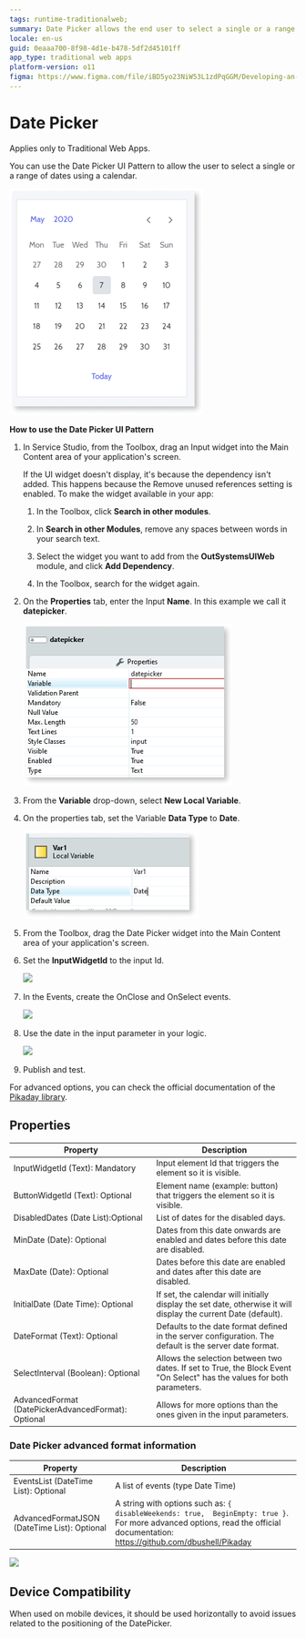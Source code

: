 ```yaml
---
tags: runtime-traditionalweb; 
summary: Date Picker allows the end user to select a single or a range of dates using a calendar.
locale: en-us
guid: 0eaaa700-8f98-4d1e-b478-5df2d45101ff
app_type: traditional web apps
platform-version: o11
figma: https://www.figma.com/file/iBD5yo23NiW53L1zdPqGGM/Developing-an-Application?type=design&node-id=230%3A0&mode=design&t=KpVEJMvnBwiukqql-1
---
```


# Date Picker

<div class="info" markdown="1">

Applies only to Traditional Web Apps.

</div>

You can use the Date Picker UI Pattern to allow the user to select a single or a range of dates using a calendar.

![](<images/datepicker-image-13.png>)

**How to use the Date Picker UI Pattern**

<!-- Drag an input and the DatePicker to the screen and set up the parameters. Only the InputWidgetId parameter is mandatory and must reference an input widget that will show the date picked on the page. -->

1. In Service Studio, from the Toolbox, drag an Input widget into the Main Content area of your application's screen.

    If the UI widget doesn't display, it's because the dependency isn't added. This happens because the Remove unused references setting is enabled. To make the widget available in your app:

    1. In the Toolbox, click **Search in other modules**.

    1. In **Search in other Modules**, remove any spaces between words in your search text.
    
    1. Select the widget you want to add from the **OutSystemsUIWeb** module, and click **Add Dependency**. 
    
    1. In the Toolbox, search for the widget again.

1. On the **Properties** tab, enter the Input **Name**. In this example we call it **datepicker**. 

    ![](<images/datepicker-image-14.png>)

1. From the **Variable** drop-down, select **New Local Variable**.

1. On the properties tab, set the Variable **Data Type** to **Date**.

    ![](<images/datepicker-image-16.png>)
 
1. From the Toolbox, drag the Date Picker widget into the Main Content area of your application's screen.

1. Set the **InputWidgetId** to the input Id. 

    ![](<images/datepicker-image-2.png>)

1. In the Events, create the OnClose and OnSelect events.

    ![](<images/datepicker-image-7.png>)

1. Use the date in the input parameter in your logic.

    ![](<images/datepicker-image-8.png>)

1. Publish and test.

For advanced options, you can check the official documentation of the [Pikaday library](https://github.com/dbushell/Pikaday).

## Properties

| **Property** | **Description** |
|---|---|
| InputWidgetId (Text): Mandatory | Input element Id that triggers the element so it is visible. |
| ButtonWidgetId (Text): Optional | Element name (example: button) that  triggers the element so it is visible. |
| DisabledDates (Date List):Optional | List of dates for the disabled days. |
| MinDate (Date): Optional | Dates from this date onwards are enabled and  dates before this date are disabled. |
| MaxDate (Date): Optional | Dates before this date are enabled and dates after this date are disabled. |
| InitialDate (Date Time): Optional | If set, the calendar will initially display the set date, otherwise it will display the current Date (default). |
| DateFormat (Text): Optional | Defaults to the date format defined in the server configuration. The default is the server date format. |
| SelectInterval (Boolean): Optional | Allows the selection between two dates. If set to True, the Block Event "On Select" has the values for both parameters. |
| AdvancedFormat (DatePickerAdvancedFormat): Optional | Allows for more options than the ones given in the input parameters.                                                    |

### Date Picker advanced format information

| **Property** | **Description** |
|---|---
| EventsList (DateTime List): Optional | A list of events (type Date Time) |
| AdvancedFormatJSON (DateTime List): Optional | A string with options such as: `{ disableWeekends: true,  BeginEmpty: true }`. For more advanced options, read the official documentation: <https://github.com/dbushell/Pikaday> |

![](<images/datepicker-gif-1.gif>)

## Device Compatibility

When used on mobile devices, it should be used horizontally to avoid issues related to the positioning of the DatePicker.
